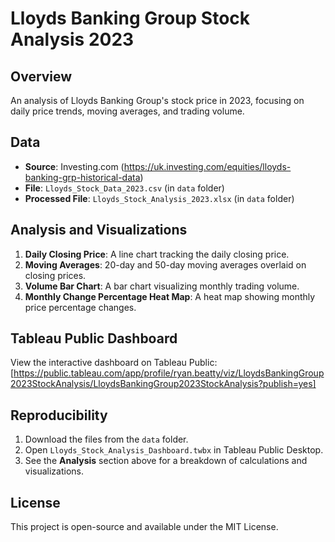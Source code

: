 # Lloyds Banking Group Stock Analysis 2023

## Overview
An analysis of Lloyds Banking Group's stock price in 2023, focusing on daily price trends, moving averages, and trading volume.

## Data
- **Source**: Investing.com (https://uk.investing.com/equities/lloyds-banking-grp-historical-data)
- **File**: `Lloyds_Stock_Data_2023.csv` (in `data` folder)
- **Processed File**: `Lloyds_Stock_Analysis_2023.xlsx` (in `data` folder)

## Analysis and Visualizations
1. **Daily Closing Price**: A line chart tracking the daily closing price.
2. **Moving Averages**: 20-day and 50-day moving averages overlaid on closing prices.
3. **Volume Bar Chart**: A bar chart visualizing monthly trading volume.
4. **Monthly Change Percentage Heat Map**: A heat map showing monthly price percentage changes.

## Tableau Public Dashboard
View the interactive dashboard on Tableau Public: [https://public.tableau.com/app/profile/ryan.beatty/viz/LloydsBankingGroup2023StockAnalysis/LloydsBankingGroup2023StockAnalysis?publish=yes]

## Reproducibility
1. Download the files from the `data` folder.
2. Open `Lloyds_Stock_Analysis_Dashboard.twbx` in Tableau Public Desktop.
3. See the **Analysis** section above for a breakdown of calculations and visualizations.
   
## License
This project is open-source and available under the MIT License.

